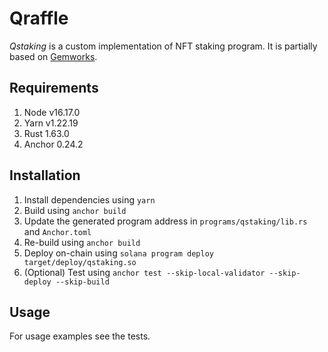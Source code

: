# Qraffle

*Qstaking* is a custom implementation of NFT staking program. It is partially based on [Gemworks](https://github.com/gemworks).

## Requirements

1. Node v16.17.0
2. Yarn v1.22.19
3. Rust 1.63.0
4. Anchor 0.24.2

## Installation

1. Install dependencies using `yarn`
2. Build using `anchor build`
3. Update the generated program address in `programs/qstaking/lib.rs` and `Anchor.toml`
4. Re-build using `anchor build`
5. Deploy on-chain using `solana program deploy target/deploy/qstaking.so`
6. (Optional) Test using `anchor test --skip-local-validator --skip-deploy --skip-build`


## Usage

For usage examples see the tests.
